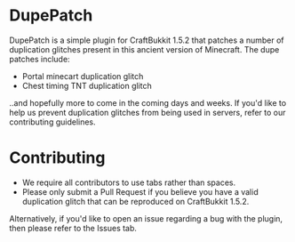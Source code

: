 # DupePatch

DupePatch is a simple plugin for CraftBukkit 1.5.2 that patches a number of duplication glitches present in this ancient version of Minecraft. The dupe patches include:
- Portal minecart duplication glitch
- Chest timing TNT duplication glitch

..and hopefully more to come in the coming days and weeks. If you'd like to help us prevent duplication glitches from being used in servers, refer to our contributing guidelines.

# Contributing

- We require all contributors to use tabs rather than spaces.
- Please only submit a Pull Request if you believe you have a valid duplication glitch that can be reproduced on CraftBukkit 1.5.2.

Alternatively, if you'd like to open an issue regarding a bug with the plugin, then please refer to the Issues tab.